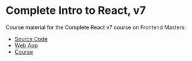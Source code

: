 # Complete Intro to React, v7

Course material for the Complete React v7 course on Frontend Masters:

- [Source Code](https://github.com/btholt/complete-intro-to-react-v7)
- [Web App](https://complete-react-v7.netlify.com/)
- [Course](https://frontendmasters.com/courses/complete-react-v7/)
